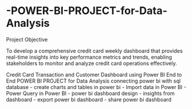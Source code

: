 # -POWER-BI-PROJECT-for-Data-Analysis
Project Objective

To develop a comprehensive credit 
card weekly dashboard that 
provides real-time insights into key 
performance metrics and trends, 
enabling stakeholders to monitor 
and analyze credit card operations 
effectively.

Credit Card Transaction and Customer Dashboard using Power BI
End to End POWER BI PROJECT for Data Analysis    connecting power bi with sql database - create charts and tables in power bi - Import data in Power BI  - Power Query in Power BI    - power bi dashboard design - insights from dashboard  - export power bi dashboard - share power bi dashboard  

